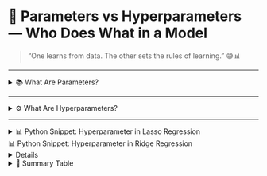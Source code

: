 # 🧠 Parameters vs Hyperparameters — Who Does What in a Model  
> “One learns from data. The other sets the rules of learning.” 😅📊

---

<details>
<summary>📚 What Are Parameters?</summary>

Parameters are **learned from data** during training. They define the model’s internal structure and directly influence predictions.

### 🔧 Examples:
- Coefficients in Linear Regression  
- Weights and biases in Neural Networks  
- Split thresholds in Decision Trees

### 🧠 Key Traits:
- Learned automatically during training  
- Optimized via algorithms like Gradient Descent  
- Cannot be manually set by the user

</details>

---

<details>
<summary>⚙️ What Are Hyperparameters?</summary>

Hyperparameters are **external settings** defined before training. They control the learning process and model behavior.

### 🔍 Examples:
- Learning rate  
- Number of epochs  
- Regularization strength (alpha in Ridge/Lasso)  
- Batch size  
- Number of hidden layers in Neural Networks

### 🧠 Key Traits:
- Set manually by the practitioner  
- Tuned using techniques like Grid Search or Random Search  
- Not learned from data

</details>

---

<details>
<summary>📊 Python Snippet: Hyperparameter in Lasso Regression</summary>

```python
from sklearn.linear_model import Lasso
from sklearn.datasets import make_regression

# Generate sample data
X, y = make_regression(n_samples=100, n_features=5, noise=0.1, random_state=42)

# Lasso with alpha as a hyperparameter
model = Lasso(alpha=0.5)  # alpha is a hyperparameter
model.fit(X, y)

print("Learned Parameters (Coefficients):", model.coef_)
```

---

</details>
<summary>📊 Python Snippet: Hyperparameter in Ridge Regression</summary>
<details>
  

  ```python
from sklearn.linear_model import Ridge
from sklearn.datasets import make_regression
from sklearn.model_selection import train_test_split
from sklearn.metrics import mean_squared_error

# Generate synthetic regression data
X, y = make_regression(n_samples=100, n_features=5, noise=0.1, random_state=42)

# Split into training and testing sets
X_train, X_test, y_train, y_test = train_test_split(X, y, test_size=0.2, random_state=42)

# Apply Ridge Regression with alpha as a hyperparameter
ridge = Ridge(alpha=1.0)  # alpha controls regularization strength
ridge.fit(X_train, y_train)

# Evaluate the model
y_pred = ridge.predict(X_test)
print("MSE:", mean_squared_error(y_test, y_pred))
print("Learned Coefficients:", ridge.coef_)
```
  
</details>

<details>
<summary>🧪 Summary Table</summary>

| Type           | Learned During Training | Set Before Training | Examples                          |
|----------------|--------------------------|----------------------|-----------------------------------|
| Parameters     | ✅ Yes                   | ❌ No                | Coefficients, weights, biases     |
| Hyperparameters| ❌ No                    | ✅ Yes               | Learning rate, alpha, batch size  |

</details>

